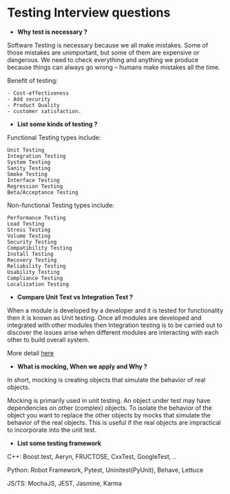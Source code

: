 # Testing Interview questions

* **Why test is necessary ?**

Software Testing is necessary because we all make mistakes. Some of those mistakes are unimportant, but some of them are expensive or dangerous. We need to check everything and anything we produce because things can always go wrong – humans make mistakes all the time.

Benefit of testing:

    - Cost-effectiveness
    - Add security
    - Product Quality
    - customer satisfaction.

* **List some kinds of testing ?**


Functional Testing types include:

    Unit Testing
    Integration Testing
    System Testing
    Sanity Testing
    Smoke Testing
    Interface Testing
    Regression Testing
    Beta/Acceptance Testing

Non-functional Testing types include:

    Performance Testing
    Load Testing
    Stress Testing
    Volume Testing
    Security Testing
    Compatibility Testing
    Install Testing
    Recovery Testing
    Reliability Testing
    Usability Testing
    Compliance Testing
    Localization Testing

* **Compare Unit Test vs Integration Test ?**

When a module is developed by a developer and it is tested for functionality then it is known as Unit testing. Once all modules are developed and integrated with other modules then Integration testing is to be carried out to discover the issues arise when different modules are interacting with each other to build overall system.

More detail [here](https://www.softwaretestingclass.com/what-is-difference-between-unit-testing-and-integration-testing/)

* **What is mocking, When we apply and Why ?**

In short, mocking is creating objects that simulate the behavior of real objects.

Mocking is primarily used in unit testing. An object under test may have dependencies on other (complex) objects. To isolate the behavior of the object you want to replace the other objects by mocks that simulate the behavior of the real objects. This is useful if the real objects are impractical to incorporate into the unit test.


* **List some testing framework**

C++: Boost.test, Aeryn, FRUCTOSE, CxxTest, GoogleTest, ..

Python: Robot Framework, Pytest, Uninitest(PyUnit), Behave, Lettuce

JS/TS: MochaJS, JEST, Jasmine, Karma
